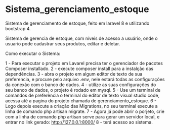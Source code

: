 # Sistema_gerenciamento_estoque
Sistema de gerenciamento de estoque, feito em laravel 8 e utilizando bootstrap 4.

Sistema de gerencia de estoque, com níveis de acesso a usuário, onde o usuario pode cadastrar seus produtos, editar e deletar. 

Como executar o Sistema:

1 - Para executar o projeto em Lavarel precisa ter o gerenciador de pacotes Composer installado.
2 - execute composer install para a instalção das dependências.
3 - abra o projeto em algum editor de texto de sua preferencia, e procure pelo arquivo .env, nele estará todas as configurações da conexão com o banco de dados.
4 - utilize as suas configurações do seu banco de dados, o projeto é rodado em mysql.
5 - Use um terminal de comandos de preferência o terminal do editor de texto visual studio code, acessa até a pagina do projeto chamada de gerenciamento_estoque.
6 - Logo depois execute a criação das Migrations, no seu terminal execute a linha de comando php artisan migrate.
7 - Agora já pode abrir o porjeto, crie com a linha de comando php artisan serve para gerar um servidor local, e entrar no link gerado: http://127.0.0.1:8000/
8 - terá acesso ao sistema.

